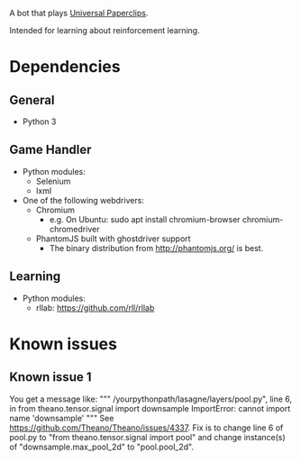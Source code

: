 A bot that plays [Universal Paperclips](http://decisionproblem.com/paperclips/index2.html).

Intended for learning about reinforcement learning.

# Dependencies

## General
- Python 3

## Game Handler
- Python modules:
	- Selenium
	- lxml
- One of the following webdrivers:
	- Chromium
		- e.g. On Ubuntu: sudo apt install chromium-browser chromium-chromedriver
	- PhantomJS built with ghostdriver support
		- The binary distribution from http://phantomjs.org/ is best.

## Learning
- Python modules:
	- rllab: https://github.com/rll/rllab

# Known issues

## Known issue 1
You get a message like:
"""
/yourpythonpath/lasagne/layers/pool.py", line 6, in <module>
    from theano.tensor.signal import downsample
ImportError: cannot import name 'downsample'
"""
See https://github.com/Theano/Theano/issues/4337. Fix is to change line 6 of pool.py to 
	"from theano.tensor.signal import pool"
and change instance(s) of
	"downsample.max_pool_2d"
to
	"pool.pool_2d".
